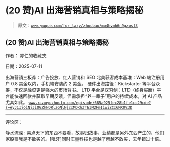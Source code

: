 # (20 赞)AI 出海营销真相与策略揭秘

> 原文：[`www.yuque.com/for_lazy/zhoubao/mo4hvmh6n9gzosf3`](https://www.yuque.com/for_lazy/zhoubao/mo4hvmh6n9gzosf3)

## (20 赞)AI 出海营销真相与策略揭秘

作者： 亦仁的收藏夹

日期：2025-07-11

出海营销三板斧：广告投放、红人营销和 SEO 北美获客成本基准：Web 端注册用户 0.8 美金以内，手机端安装约 2 美金。
硬件出海路径：Kickstarter 等平台众筹，不仅是融资更是强大的市场背书。
LTD 平台是双刃剑：LTD（终身买断）平台能快速回款并获取早期反馈，但需承担“养一辈子”用户的持续成本，对 AI 产品尤其如此。 [`www.xiaoyuzhoufm.com/episode/685a925fec28b1fe1cc29cde?s=eyJ1IjoiNjJiOGZkNDRlZGNlNjcxMDRhZTE3M2FmIiwiZCI6MX0%3D`](https://www.xiaoyuzhoufm.com/episode/685a925fec28b1fe1cc29cde?s=eyJ1IjoiNjJiOGZkNDRlZGNlNjcxMDRhZTE3M2FmIiwiZCI6MX0%3D)

* * *

评论区：

静水流深 : 易点天下的东西不要看，故事归故事，业绩都是另外东西产生的，他们家股票我是不敢买的。[呲牙]同时汇量科技也是越了解越不敢买，去年错过十倍。
